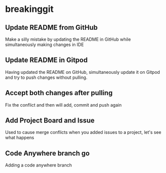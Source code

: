 # breakinggit

## Update README from GitHub
Make a silly mistake by updating the README in GitHub while simultaneously making changes in IDE


## Update README in Gitpod

Having updated the README on GitHub, simultaneously update it on Gitpod and try to push changes without pulling.

## Accept both changes after pulling

Fix the conflict and then will add, commit and push again

## Add Project Board and Issue
Used to cause merge conflicts when you added issues to a project, let's see what happens

## Code Anywhere branch go
Adding a code anywhere branch